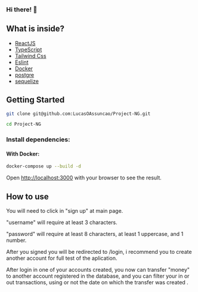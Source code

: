 ### Hi there! 👋

## What is inside?
- [ReactJS](https://reactjs.org)
- [TypeScript](https://www.typescriptlang.org)
- [Tailwind Css](https://tailwindcss.com/)
- [Eslint](https://eslint.org)
- [Docker](https://www.docker.com)
- [postgre](https://www.postgresql.org/)
- [sequelize](https://sequelize.org/)

## Getting Started

```bash
git clone git@github.com:LucasOAssuncao/Project-NG.git
```

```bash
cd Project-NG
```

### Install dependencies:

#### With Docker:

```bash
docker-compose up --build -d
```

Open [http://localhost:3000](http://localhost:3000) with your browser to see the result.

## How to use

You will need to click in "sign up" at main page.

"username" will require at least 3 characters.

"password" will require at least 8 characters, at least 1 uppercase, and 1 number.

After you signed you will be redirected to /login, i recommend you to create another account for full test of the aplication.

After login in one of your accounts created, you now can transfer "money" to another account registered in the database, and you can filter your in or out transactions, using or not the date on which the transfer was created .
